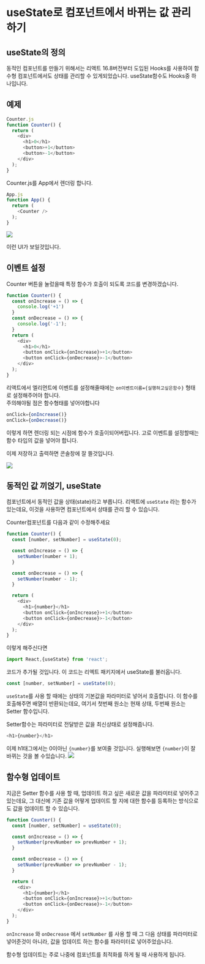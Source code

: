 # useState로 컴포넌트에서 바뀌는 값 관리하기

## useState의 정의

동적인 컴포넌트를 만들기 위해서는 리액트 16.8버전부터 도입된 Hooks를 사용하여 함수형 컴포넌트에서도 상태를 관리할 수 있게되었습니다. useState함수도 Hooks중 하나입니다.

## 예제
```Javascript
Counter.js
function Counter() {
  return (
    <div>
      <h1>0</h1>
      <button>+1</button>
      <button>-1</button>
    </div>
  );
}
```
Counter.js를 App에서 렌더링 합니다.
```Javascript
App.js
function App() {
  return (
    <Counter />
  );
}
```
<img src="img/Counter1.png"/>

이런 UI가 보일것입니다.

## 이벤트 설정
Counter 버튼을 눌렀을때 특정 함수가 호출이 되도록 코드를 변경하겠습니다.
```Javascript
function Counter() {
  const onIncrease = () => {
    console.log('+1')
  }
  const onDecrease = () => {
    console.log('-1');
  }
  return (
    <div>
      <h1>0</h1>
      <button onClick={onIncrease}>+1</button>
      <button onClick={onDecrease}>-1</button>
    </div>
  );
}
```
리액트에서 엘리먼트에 이벤트를 설정해줄때에는 `on이벤트이름={실행하고싶은함수}` 형태로 설정해주어야 합니다.<br/>
주의해야될 점은 함수형태를 넣어야합니다
```Javascript
onClick={onIncrease()}
onClick={onDecrease()}
```
이렇게 하면 렌더링 되는 시점에 함수가 호출이되어버립니다. 고로 이벤트를 설정할때는 함수 타입의 값을 넣어야 합니다.

이제 저장하고 출력하면 콘솔창에 잘 뜰것입니다.

<img src="img/Counter2.png"/>

## 동적인 값 끼얹기, useState
컴포넌트에서 동적인 값을 상태(state)라고 부릅니다. 리액트에 `useState` 라는 함수가 있는데요, 이것을 사용하면 컴포넌트에서 상태를 관리 할 수 있습니다.

Counter컴포넌트를 다음과 같이 수정해주세요 
```Javascript
function Counter() {
  const [number, setNumber] = useState(0);

  const onIncrease = () => {
    setNumber(number + 1);
  }

  const onDecrease = () => {
    setNumber(number - 1);
  }

  return (
    <div>
      <h1>{number}</h1>
      <button onClick={onIncrease}>+1</button>
      <button onClick={onDecrease}>-1</button>
    </div>
  );
}
```
이렇게 해주신다면
```Javascript
import React,{useState} from 'react';
```
코드가 추가될 것입니다. 이 코드는 리엑트 패키지에서 useState를 불러옵니다.
```Javascript
const [number, setNumber] = useState(0);
```
`useState`를 사용 할 때에는 상태의 기본값을 파라미터로 넣어서 호출합니다. 이 함수를 호출해주면 배열이 반환되는데요, 여기서 첫번째 원소는 현재 상태, 두번째 원소는 Setter 함수입니다.

Setter함수는 파라미터로 전달받은 값을 최신상태로 설정해줍니다.
```Javascript
<h1>{number}</h1>
```
이제 h1태그에서는 0이아닌 `{number}`를 보여줄 것입니다. 실행해보면 `{number}`이 잘 바뀌는 것을 볼 수있습니다.
<img src="img/Counter3.png"/>

## 함수형 업데이트
지금은 Setter 함수를 사용 할 때, 업데이트 하고 싶은 새로운 값을 파라미터로 넣어주고 있는데요, 그 대신에 기존 값을 어떻게 업데이트 할 지에 대한 함수를 등록하는 방식으로도 값을 업데이트 할 수 있습니다.
```Javascript
function Counter() {
  const [number, setNumber] = useState(0);

  const onIncrease = () => {
    setNumber(prevNumber => prevNumber + 1);
  }

  const onDecrease = () => {
    setNumber(prevNumber => prevNumber - 1);
  }

  return (
    <div>
      <h1>{number}</h1>
      <button onClick={onIncrease}>+1</button>
      <button onClick={onDecrease}>-1</button>
    </div>
  );
}
```
`onIncrease` 와 `onDecrease` 에서 `setNumber` 를 사용 할 때 그 다음 상태를 파라미터로 넣어준것이 아니라, 값을 업데이트 하는 함수를 파라미터로 넣어주었습니다.

함수형 업데이트는 주로 나중에 컴포넌트를 최적화를 하게 될 때 사용하게 됩니다.
